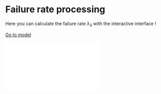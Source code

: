 # Failure rate processing

Here you can calculate the failure rate $\lambda_{3}$ with the interactive interface !

<a href="../handbook/reliability_prediction/process_reliability_modelling.html#back_from_misc_failure_rate_processing_balise" class="back-forward-button">Go to model</a>

<iframe class="ext_content" src="../../_static/interactivity/html/misc_failure_rate_buttons.html" frameBorder="0" onload="resize_iframe(this)"></iframe>
